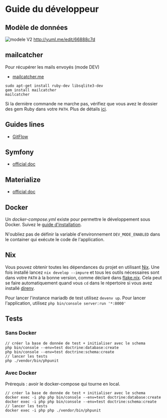# Guide du développeur

## Modèle de données

![modele V2](https://yuml.me/66888c7d.png)
http://yuml.me/edit/66888c7d

## mailcatcher

Pour récupérer les mails envoyés (mode DEV)

* [mailcatcher.me](https://mailcatcher.me/)

```shell
sudo apt-get install ruby-dev libsqlite3-dev
gem install mailcatcher
mailcatcher
```

Si la dernière commande ne marche pas, vérifiez que vous avez le dossier des gem Ruby dans votre `PATH`. Plus de détails [ici](https://guides.rubygems.org/faqs/#user-install).

## Guides lines

* [GitFlow](https://www.grafikart.fr/formations/git/git-flow)

## Symfony

* [official doc](https://symfony.com/doc/current/index.html)

## Materialize

* [official doc](https://materializecss.com/)

## Docker

Un _docker-compose.yml_ existe pour permettre le développement sous Docker. Suivez le [guide d'installation](install.md).

N'oubliez pas de définir la variable d'environnement `DEV_MODE_ENABLED` dans le container qui exécute le code de l'application.

## Nix
Vous pouvez obtenir toutes les dépendances du projet en utilisant [Nix](https://nixos.org/download.html). Une fois installé lancez `nix develop --impure` et tous les outils nécessaires sont dans votre `PATH` à la bonne version, comme déclaré dans [flake.nix](../flake.nix).
Cela peut se faire automatiquement quand vous `cd` dans le répertoire si vous avez installé [direnv](https://direnv.net/).

Pour lancer l'instance mariadb de test utilisez `devenv up`.
Pour lancer l'application, utilisez `php bin/console server:run '*:8000'`

## Tests

### Sans Docker

```shell
// créer la base de donnée de test + initialiser avec le schema
php bin/console --env=test doctrine:database:create
php bin/console --env=test doctrine:schema:create
// lancer les tests
php ./vendor/bin/phpunit
```

### Avec Docker

Prérequis : avoir le docker-compose qui tourne en local.

```shell
// créer la base de donnée de test + initialiser avec le schema
docker exec -i php php bin/console --env=test doctrine:database:create
docker exec -i php php bin/console --env=test doctrine:schema:create
// lancer les tests
docker exec -i php php ./vendor/bin/phpunit
```
